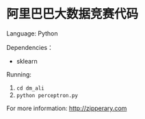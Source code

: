 阿里巴巴大数据竞赛代码
======

Language: Python

Dependencies：

- sklearn

Running:

1. `cd dm_ali`
2. `python perceptron.py`

For more information: <http://zipperary.com>
